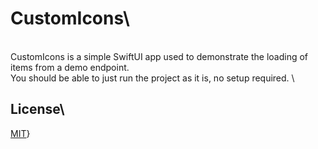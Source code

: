 # CustomIcons\
\
CustomIcons is a simple SwiftUI app used to demonstrate the loading of items from a demo endpoint.\
You should be able to just run the project as it is, no setup required.
\
## License\
[MIT](https://choosealicense.com/licenses/mit/)}

